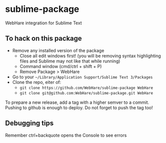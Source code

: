 # sublime-package
WebHare integration for Sublime Text

## To hack on this package
- Remove any installed version of the package
  - Close all edit windows first! (you will be removing syntax highlighting files and Sublime may not like that while running)
  - Command window (cmd/ctrl + shift + P)
  - Remove Package > WebHare
- Go to your `~/Library/Application Support/Sublime Text 3/Packages`
- Clone the repo, eiter of:
  - `git clone https://github.com/WebHare/sublime-package WebHare`
  - `git clone git@github.com:WebHare/sublime-package.git WebHare`

To prepare a new release, add a tag with a higher semver to a commit. Pushing
to github is enough to deploy. Do not forget to push the tag too!

## Debugging tips
Remember ctrl+backquote opens the Console to see errors
